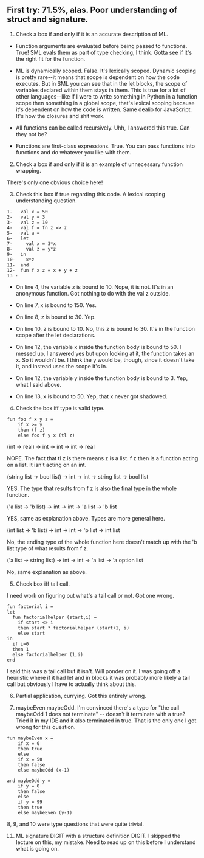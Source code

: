 ## First try: 71.5%, alas. Poor understanding of struct and signature.

1. Check a box if and only if it is an accurate description of ML. 

- Function arguments are evaluated before being passed to functions. True! SML evals them as part of type checking, I think. Gotta see if it's the right fit for the function. 

- ML is dynamically scoped. False. It's lexically scoped. Dynamic scoping is pretty rare--it means that scope is dependent on how the code executes. But in SML you can see that in the let blocks, the scope of variables declared within them stays in them. This is true for a lot of other languages--like if I were to write something in Python in a function scope then something in a global scope, that's lexical scoping because it's dependent on how the code is written. Same dealio for JavaScript. It's how the closures and shit work. 

- All functions can be called recursively. Uhh, I answered this true. Can they not be? 

- Functions are first-class expressions. True. You can pass functions into functions and do whatever you like with them. 

2. Check a box if and only if it is an example of unnecessary function wrapping. 

There's only one obvious choice here!

3. Check this box if true regarding this code. A lexical scoping understanding question. 

```
1-   val x = 50
2-   val y = 3
3-   val z = 10
4-   val f = fn z => z
5-   val a = 
6-   let 
7-     val x = 3*x
8-     val z = y*z
9-   in
10-    x*z
11-  end
12-  fun f x z = x + y + z
13 - 
```

- On line 4, the variable z is bound to 10. Nope, it is not. It's in an anonymous function. Got nothing to do with the val z outside. 

- On line 7, x is bound to 150. Yes. 

- On line 8, z is bound to 30. Yep.

- On line 10, z is bound to 10. No, this z is bound to 30. It's in the function scope after the let declarations. 

- On line 12, the variable x inside the function body is bound to 50. I messed up, I answered yes but upon looking at it, the function takes an x. So it wouldn't be. I think the y would be, though, since it doesn't take it, and instead uses the scope it's in. 

- On line 12, the variable y inside the function body is bound to 3. Yep, what I said above. 

- On line 13, x is bound to 50. Yep, that x never got shadowed. 

4. Check the box iff type is valid type. 

```
fun foo f x y z = 
	if x >= y
	then (f z)
	else foo f y x (tl z)
```

(int -> real) -> int -> int -> int -> real

NOPE. The fact that tl z is there means z is a list. f z then is a function acting on a list. It isn't acting on an int. 

(string list -> bool list) -> int -> int -> string list -> bool list

YES. The type that results from f z is also the final type in the whole function. 

('a list -> 'b list) -> int -> int -> 'a list -> 'b list

YES, same as explanation above. Types are more general here. 

(int list -> 'b list) -> int -> int -> 'b list -> int list

No, the ending type of the whole function here doesn't match up with the 'b list type of what results from f z. 

('a list -> string list) -> int -> int -> 'a list -> 'a option list

No, same explanation as above. 

5. Check box iff tail call. 

I need work on figuring out what's a tail call or not. Got one wrong. 

```
fun factorial i = 
let 
  fun factorialhelper (start,i) = 
    if start <> i
    then start * factorialhelper (start+1, i)
    else start 
in 
  if i=0
  then 1
  else factorialhelper (1,i)
end 
```

I said this was a tail call but it isn't. Will ponder on it. I was going off a heuristic where if it had let and in blocks it was probably more likely a tail call but obviously I have to actually think about this.  

6. Partial application, currying. Got this entirely wrong. 

7. maybeEven maybeOdd. I'm convinced there's a typo for "the call maybeOdd 1 does not terminate" -- doesn't it terminate with a true? Tried it in my IDE and it also terminated in true. That is the only one I got wrong for this question.

```
fun maybeEven x = 
	if x = 0 
	then true
	else
	if x = 50
	then false
	else maybeOdd (x-1)

and maybeOdd y =
	if y = 0
	then false
	else 
	if y = 99
	then true
	else maybeEven (y-1)
```

8, 9, and 10 were type questions that were quite trivial.

11. ML signature DIGIT with a structure definition DIGIT. I skipped the lecture on this, my mistake. Need to read up on this before I understand what is going on. 

